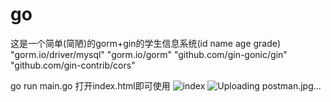 # go
这是一个简单(简陋)的gorm+gin的学生信息系统(id name age grade)
"gorm.io/driver/mysql"
"gorm.io/gorm"
"github.com/gin-gonic/gin"
"github.com/gin-contrib/cors"

go run main.go
打开index.html即可使用
![index](https://github.com/BruceLjc/go/assets/86994197/986e73e9-c732-461d-a653-839f8cf37c82)
![Uploading postman.jpg…]()
